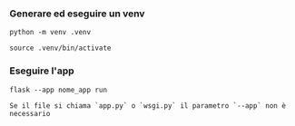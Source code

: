 ### Generare ed eseguire un venv

```
python -m venv .venv

source .venv/bin/activate
```

### Eseguire l'app

```
flask --app nome_app run

Se il file si chiama `app.py` o `wsgi.py` il parametro `--app` non è necessario
```

